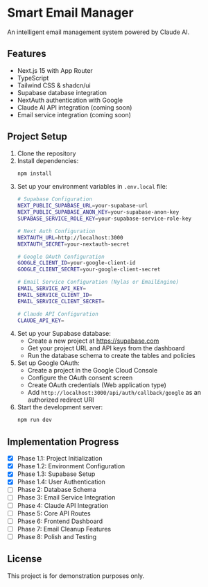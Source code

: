 # Smart Email Manager

An intelligent email management system powered by Claude AI.

## Features

- Next.js 15 with App Router
- TypeScript
- Tailwind CSS & shadcn/ui
- Supabase database integration
- NextAuth authentication with Google
- Claude AI API integration (coming soon)
- Email service integration (coming soon)

## Project Setup

1. Clone the repository
2. Install dependencies:
   ```bash
   npm install
   ```
3. Set up your environment variables in `.env.local` file:
   ```bash
   # Supabase Configuration
   NEXT_PUBLIC_SUPABASE_URL=your-supabase-url
   NEXT_PUBLIC_SUPABASE_ANON_KEY=your-supabase-anon-key
   SUPABASE_SERVICE_ROLE_KEY=your-supabase-service-role-key

   # Next Auth Configuration
   NEXTAUTH_URL=http://localhost:3000
   NEXTAUTH_SECRET=your-nextauth-secret

   # Google OAuth Configuration
   GOOGLE_CLIENT_ID=your-google-client-id
   GOOGLE_CLIENT_SECRET=your-google-client-secret

   # Email Service Configuration (Nylas or EmailEngine)
   EMAIL_SERVICE_API_KEY=
   EMAIL_SERVICE_CLIENT_ID=
   EMAIL_SERVICE_CLIENT_SECRET=

   # Claude API Configuration
   CLAUDE_API_KEY=
   ```
4. Set up your Supabase database:
   - Create a new project at https://supabase.com
   - Get your project URL and API keys from the dashboard
   - Run the database schema to create the tables and policies
5. Set up Google OAuth:
   - Create a project in the Google Cloud Console
   - Configure the OAuth consent screen
   - Create OAuth credentials (Web application type)
   - Add `http://localhost:3000/api/auth/callback/google` as an authorized redirect URI
6. Start the development server:
   ```bash
   npm run dev
   ```

## Implementation Progress

- [x] Phase 1.1: Project Initialization
- [x] Phase 1.2: Environment Configuration
- [x] Phase 1.3: Supabase Setup
- [x] Phase 1.4: User Authentication
- [ ] Phase 2: Database Schema
- [ ] Phase 3: Email Service Integration
- [ ] Phase 4: Claude API Integration
- [ ] Phase 5: Core API Routes
- [ ] Phase 6: Frontend Dashboard
- [ ] Phase 7: Email Cleanup Features
- [ ] Phase 8: Polish and Testing

## License

This project is for demonstration purposes only.